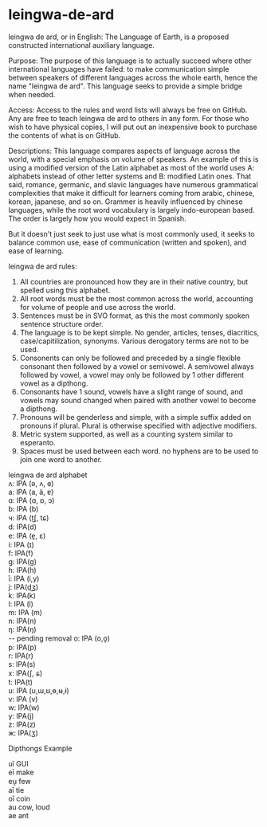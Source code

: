 # leingwa-de-ard
leingwa de ard, or in English: The Language of Earth, is a proposed constructed international auxiliary language. 

Purpose: The purpose of this language is to actually succeed where other international languages have failed: to make communication simple between speakers of different languages across the whole earth, hence the name "leingwa de ard". This language seeks to provide a simple bridge when needed.

Access: Access to the rules and word lists will always be free on GitHub. Any are free to teach leingwa de ard to others in any form. For those who wish to have physical copies, I will put out an inexpensive book to purchase the contents of what is on GitHub. 

Descriptions: This language compares aspects of language across the world, with a special emphasis on volume of speakers. An example of this is using a modified version of the Latin alphabet as most of the world uses 
A: alphabets instead of other letter systems and 
B: modified Latin ones. 
That said, romance, germanic, and slavic languages have numerous grammatical complexities that make it difficult for learners coming from arabic, chinese, korean, japanese, and so on. Grammer is heavily influenced by chinese languages, while the root word vocabulary is largely indo-european based. The order is largely how you would expect in Spanish. 

But it doesn't just seek to just use what is most commonly used, it seeks to balance common use, ease of communication (written and spoken), and ease of learning. 

leingwa de ard rules:
1. All countries are pronounced how they are in their native country, but spelled using this alphabet.
2. All root words must be the most common across the world, accounting for volume of people and use across the world.
3. Sentences must be in SVO format, as this the most commonly spoken sentence structure order.
4. The language is to be kept simple. No gender, articles, tenses, diacritics, case/capitilization, synonyms. Various derogatory terms are not to be used. 
5. Consonents can only be followed and preceded by a single flexible consonant then followed by a vowel or semivowel. A semivowel always followed by vowel, a vowel may only be followed by 1 other different vowel as a dipthong.
6. Consonants have 1 sound, vowels have a slight range of sound, and vowels may sound changed when paired with another vowel to become a dipthong. 
7. Pronouns will be genderless and simple, with a simple suffix added on pronouns if plural. Plural is otherwise specified with adjective modifiers.
8. Metric system supported, as well as a counting system similar to esperanto.
9. Spaces must be used between each word. no hyphens are to be used to join one word to another.

leingwa de ard alphabet <br>
ʌ: IPA (ə, ʌ, ɞ) <br>
a: IPA (a, ä, ɐ) <br>
ɑ: IPA (ɑ, ɒ, ɔ) <br>
b: IPA (b) <br>
ч: IPA (t͜ʃ, tɕ) <br>
d: IPA(d) <br>
e: IPA (e̞, ɛ) <br>
i: IPA (ɪ) <br>
f: IPA(f) <br>
g: IPA(g) <br>
h: IPA(h) <br>
ī: IPA (i,y) <br>
j: IPA(d͜ʒ) <br>
k: IPA(k) <br>
l: IPA (l) <br>
m: IPA (m) <br>
n: IPA(n) <br>
ŋ: IPA(ŋ) <br> -- pending removal 
o: IPA (o,o̞) <br>
p: IPA(p) <br>
r: IPA(r) <br>
s: IPA(s) <br>
x: IPA(ʃ, ɕ) <br>
t: IPA(t) <br>
u: IPA (u,ɯ,ʊ,ɵ,ʉ,ɨ) <br>
v: IPA (v) <br>
w: IPA(w) <br>
y: IPA(j) <br>
z: IPA(z) <br>
ж: IPA(ʒ)

Dipthongs	Example <br>

uī	GUI <br>
eī 	make <br>
eu̯	few <br>
aī	tie <br>
oī	coin <br>
au	cow, loud <br>
ae ant

